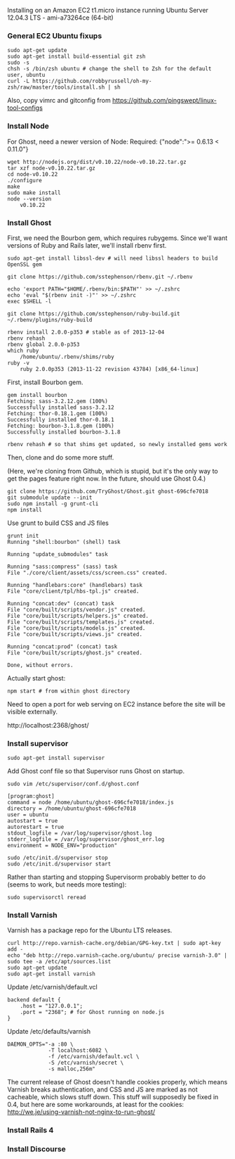 Installing on an Amazon EC2 t1.micro instance running Ubuntu Server 12.04.3 LTS - ami-a73264ce (64-bit)

### General EC2 Ubuntu fixups ###

    sudo apt-get update
    sudo apt-get install build-essential git zsh
    sudo -s
    chsh -s /bin/zsh ubuntu # change the shell to Zsh for the default user, ubuntu
    curl -L https://github.com/robbyrussell/oh-my-zsh/raw/master/tools/install.sh | sh

Also, copy vimrc and gitconfig from https://github.com/pingswept/linux-tool-configs

### Install Node ###

For Ghost, need a newer version of Node: Required: {"node":">= 0.6.13 < 0.11.0"}

    wget http://nodejs.org/dist/v0.10.22/node-v0.10.22.tar.gz
    tar xzf node-v0.10.22.tar.gz
    cd node-v0.10.22
    ./configure
    make
    sudo make install
    node --version
        v0.10.22

### Install Ghost ###

First, we need the Bourbon gem, which requires rubygems. Since we'll want versions of Ruby and Rails later, we'll install rbenv first.

    sudo apt-get install libssl-dev # will need libssl headers to build OpenSSL gem

    git clone https://github.com/sstephenson/rbenv.git ~/.rbenv
    
    echo 'export PATH="$HOME/.rbenv/bin:$PATH"' >> ~/.zshrc
    echo 'eval "$(rbenv init -)"' >> ~/.zshrc
    exec $SHELL -l
    
    git clone https://github.com/sstephenson/ruby-build.git ~/.rbenv/plugins/ruby-build
    
    rbenv install 2.0.0-p353 # stable as of 2013-12-04
    rbenv rehash
    rbenv global 2.0.0-p353
    which ruby
        /home/ubuntu/.rbenv/shims/ruby
    ruby -v
        ruby 2.0.0p353 (2013-11-22 revision 43784) [x86_64-linux]

First, install Bourbon gem.

    gem install bourbon
    Fetching: sass-3.2.12.gem (100%)
    Successfully installed sass-3.2.12
    Fetching: thor-0.18.1.gem (100%)
    Successfully installed thor-0.18.1
    Fetching: bourbon-3.1.8.gem (100%)
    Successfully installed bourbon-3.1.8
    
    rbenv rehash # so that shims get updated, so newly installed gems work

Then, clone and do some more stuff.

(Here, we're cloning from Github, which is stupid, but it's the only way to get the pages feature right now. In the future, should use Ghost 0.4.)

    git clone https://github.com/TryGhost/Ghost.git ghost-696cfe7018
    git submodule update --init
    sudo npm install -g grunt-cli
    npm install

Use grunt to build CSS and JS files

    grunt init
    Running "shell:bourbon" (shell) task
    
    Running "update_submodules" task
    
    Running "sass:compress" (sass) task
    File "./core/client/assets/css/screen.css" created.
    
    Running "handlebars:core" (handlebars) task
    File "core/client/tpl/hbs-tpl.js" created.
    
    Running "concat:dev" (concat) task
    File "core/built/scripts/vendor.js" created.
    File "core/built/scripts/helpers.js" created.
    File "core/built/scripts/templates.js" created.
    File "core/built/scripts/models.js" created.
    File "core/built/scripts/views.js" created.
    
    Running "concat:prod" (concat) task
    File "core/built/scripts/ghost.js" created.
    
    Done, without errors.

Actually start ghost:

    npm start # from within ghost directory

Need to open a port for web serving on EC2 instance before the site will be visible externally.

http://localhost:2368/ghost/

### Install supervisor ###

    sudo apt-get install supervisor

Add Ghost conf file so that Supervisor runs Ghost on startup.

    sudo vim /etc/supervisor/conf.d/ghost.conf

    [program:ghost]
    command = node /home/ubuntu/ghost-696cfe7018/index.js
    directory = /home/ubuntu/ghost-696cfe7018
    user = ubuntu
    autostart = true
    autorestart = true
    stdout_logfile = /var/log/supervisor/ghost.log
    stderr_logfile = /var/log/supervisor/ghost_err.log
    environment = NODE_ENV="production"

    sudo /etc/init.d/supervisor stop
    sudo /etc/init.d/supervisor start
    
Rather than starting and stopping Supervisorm probably better to do (seems to work, but needs more testing):

    sudo supervisorctl reread

### Install Varnish ###

Varnish has a package repo for the Ubuntu LTS releases.

    curl http://repo.varnish-cache.org/debian/GPG-key.txt | sudo apt-key add -
    echo "deb http://repo.varnish-cache.org/ubuntu/ precise varnish-3.0" | sudo tee -a /etc/apt/sources.list
    sudo apt-get update
    sudo apt-get install varnish

Update /etc/varnish/default.vcl

    backend default {
        .host = "127.0.0.1";
        .port = "2368"; # for Ghost running on node.js
    }

Update /etc/defaults/varnish

    DAEMON_OPTS="-a :80 \
                 -T localhost:6082 \
                 -f /etc/varnish/default.vcl \
                 -S /etc/varnish/secret \                                                                     
                 -s malloc,256m"

The current release of Ghost doesn't handle cookies properly, which means Varnish breaks authentication, and CSS and JS are marked as not cacheable, which slows stuff down. This stuff will supposedly be fixed in 0.4, but here are some workarounds, at least for the cookies: http://we.je/using-varnish-not-nginx-to-run-ghost/

### Install Rails 4 ###

### Install Discourse ###
